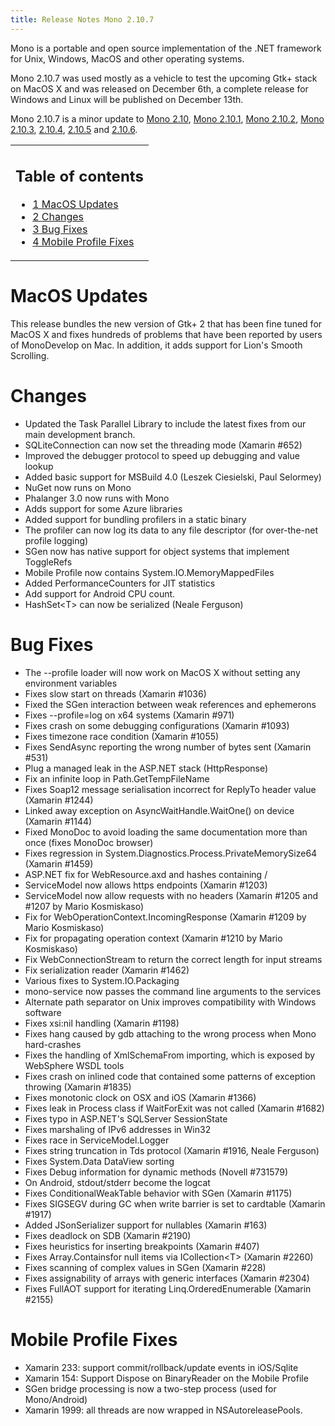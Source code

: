 ```yaml
---
title: Release Notes Mono 2.10.7
---
```


Mono is a portable and open source implementation of the .NET framework for Unix, Windows, MacOS and other operating systems.

Mono 2.10.7 was used mostly as a vehicle to test the upcoming Gtk+ stack on MacOS X and was released on December 6th, a complete release for Windows and Linux will be published on December 13th.

Mono 2.10.7 is a minor update to [Mono 2.10](/docs/about-mono/releases/2.10.0/), [Mono 2.10.1](/docs/about-mono/releases/2.10.1/), [Mono 2.10.2](/docs/about-mono/releases/2.10.2/), [Mono 2.10.3](/docs/about-mono/releases/2.10.3/), [2.10.4](/docs/about-mono/releases/2.10.4/), [2.10.5](/docs/about-mono/releases/2.10.5/) and [2.10.6](/docs/about-mono/releases/2.10.6/).

<table>
<col width="100%" />
<tbody>
<tr class="odd">
<td align="left"><h2>Table of contents</h2>
<ul>
<li><a href="#macos-updates">1 MacOS Updates</a></li>
<li><a href="#changes">2 Changes</a></li>
<li><a href="#bug-fixes">3 Bug Fixes</a></li>
<li><a href="#mobile-profile-fixes">4 Mobile Profile Fixes</a></li>
</ul></td>
</tr>
</tbody>
</table>

MacOS Updates
=============

This release bundles the new version of Gtk+ 2 that has been fine tuned for MacOS X and fixes hundreds of problems that have been reported by users of MonoDevelop on Mac. In addition, it adds support for Lion's Smooth Scrolling.

Changes
=======

-   Updated the Task Parallel Library to include the latest fixes from our main development branch.
-   SQLiteConnection can now set the threading mode (Xamarin #652)
-   Improved the debugger protocol to speed up debugging and value lookup
-   Added basic support for MSBuild 4.0 (Leszek Ciesielski, Paul Selormey)
-   NuGet now runs on Mono
-   Phalanger 3.0 now runs with Mono
-   Adds support for some Azure libraries
-   Added support for bundling profilers in a static binary
-   The profiler can now log its data to any file descriptor (for over-the-net profile logging)
-   SGen now has native support for object systems that implement ToggleRefs
-   Mobile Profile now contains System.IO.MemoryMappedFiles
-   Added PerformanceCounters for JIT statistics
-   Add support for Android CPU count.
-   HashSet\<T\> can now be serialized (Neale Ferguson)

Bug Fixes
=========

-   The --profile loader will now work on MacOS X without setting any environment variables
-   Fixes slow start on threads (Xamarin #1036)
-   Fixed the SGen interaction between weak references and ephemerons
-   Fixes --profile=log on x64 systems (Xamarin #971)
-   Fixes crash on some debugging configurations (Xamarin #1093)
-   Fixes timezone race condition (Xamarin #1055)
-   Fixes SendAsync reporting the wrong number of bytes sent (Xamarin #531)
-   Plug a managed leak in the ASP.NET stack (HttpResponse)
-   Fix an infinite loop in Path.GetTempFileName
-   Fixes Soap12 message serialisation incorrect for ReplyTo header value (Xamarin #1244)
-   Linked away exception on AsyncWaitHandle.WaitOne() on device (Xamarin #1144)
-   Fixed MonoDoc to avoid loading the same documentation more than once (fixes MonoDoc browser)
-   Fixes regression in System.Diagnostics.Process.PrivateMemorySize64 (Xamarin #1459)
-   ASP.NET fix for WebResource.axd and hashes containing /
-   ServiceModel now allows https endpoints (Xamarin #1203)
-   ServiceModel now allow requests with no headers (Xamarin #1205 and #1207 by Mario Kosmiskaso)
-   Fix for WebOperationContext.IncomingResponse (Xamarin #1209 by Mario Kosmiskaso)
-   Fix for propagating operation context (Xamarin #1210 by Mario Kosmiskaso)
-   Fix WebConnectionStream to return the correct length for input streams
-   Fix serialization reader (Xamarin #1462)
-   Various fixes to System.IO.Packaging
-   mono-service now passes the command line arguments to the services
-   Alternate path separator on Unix improves compatibility with Windows software
-   Fixes xsi:nil handling (Xamarin #1198)
-   Fixes hang caused by gdb attaching to the wrong process when Mono hard-crashes
-   Fixes the handling of XmlSchemaFrom importing, which is exposed by WebSphere WSDL tools
-   Fixes crash on inlined code that contained some patterns of exception throwing (Xamarin #1835)
-   Fixes monotonic clock on OSX and iOS (Xamarin #1366)
-   Fixes leak in Process class if WaitForExit was not called (Xamarin #1682)
-   Fixes typo in ASP.NET's SQLServer SessionState
-   Fixes marshaling of IPv6 addresses in Win32
-   Fixes race in ServiceModel.Logger
-   Fixes string truncation in Tds protocol (Xamarin #1916, Neale Ferguson)
-   Fixes System.Data DataView sorting
-   Fixes Debug information for dynamic methods (Novell #731579)
-   On Android, stdout/stderr become the logcat
-   Fixes ConditionalWeakTable behavior with SGen (Xamarin #1175)
-   Fixes SIGSEGV during GC when write barrier is set to cardtable (Xamarin #1917)
-   Added JSonSerializer support for nullables (Xamarin #163)
-   Fixes deadlock on SDB (Xamarin #2190)
-   Fixes heuristics for inserting breakpoints (Xamarin #407)
-   Fixes Array.Containsfor null items via ICollection\<T\> (Xamarin #2260)
-   Fixes scanning of complex values in SGen (Xamarin #228)
-   Fixes assignability of arrays with generic interfaces (Xamarin #2304)
-   Fixes FullAOT support for iterating Linq.OrderedEnumerable (Xamarin #2155)

Mobile Profile Fixes
====================

-   Xamarin 233: support commit/rollback/update events in iOS/Sqlite
-   Xamarin 154: Support Dispose on BinaryReader on the Mobile Profile
-   SGen bridge processing is now a two-step process (used for Mono/Android)
-   Xamarin 1999: all threads are now wrapped in NSAutoreleasePools.


